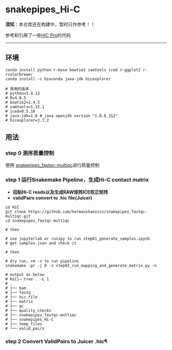 # snakepipes_Hi-C
**须知**：本仓库还在构建中，暂时只作参考！！

参考和引用了一些[HiC Pro](https://github.com/nservant/HiC-Pro)的代码

---
## 环境
```shell
conda install python r-base bowtie2 samtools iced r-ggplot2 r-rcolorbrewer
conda install -c bioconda java-jdk hicexplorer

# 我用的版本
# python=3.9.13
# R=4.0.5
# bowtie2=2.4.5
# samtools=1.15.1
# iced=0.5.10
# java-jdk=1.8 # java openjdk version "1.8.0_312"
# hicexplorer=3.7.2
```

## 用法

### step 0 测序质量控制
使用 [snakepipes_fastqc-multiqc](https://github.com/hermanzhaozzzz/snakepipes_fastqc-multiqc)进行质量控制

### step 1 运行Snakemake Pipeline，生成Hi-C contact matrix
- **回贴Hi-C reads以及生成RAW矩阵ICE校正矩阵**
- **validPairs convert to .hic file(Juicer)**

```shell
cd HiC
git clone https://github.com/hermanzhaozzzz/snakepipes_fastqc-multiqc.git
cd snakepipes_fastqc-multiqc

# then

# use jupyterlab or runipy to run step01_generate_samples.ipynb
# get samples.json and check it

# then

# dry run, rm -n to run pipeline
snakemake -pr -j 8 -s step02_run_mapping_and_generate_matrix.py -n

# output as below
# HiC|⇒ tree . -L 1
# .
# ├── bam
# ├── fastq
# ├── hic_file
# ├── matrix
# ├── qc
# ├── quality_checks
# ├── snakepipes_fastqc-multiqc
# ├── snakepipes_Hi-C
# ├── temp_files
# └── valid_pairs
```
### step 2 Convert ValidPairs to Juicer .hic¶